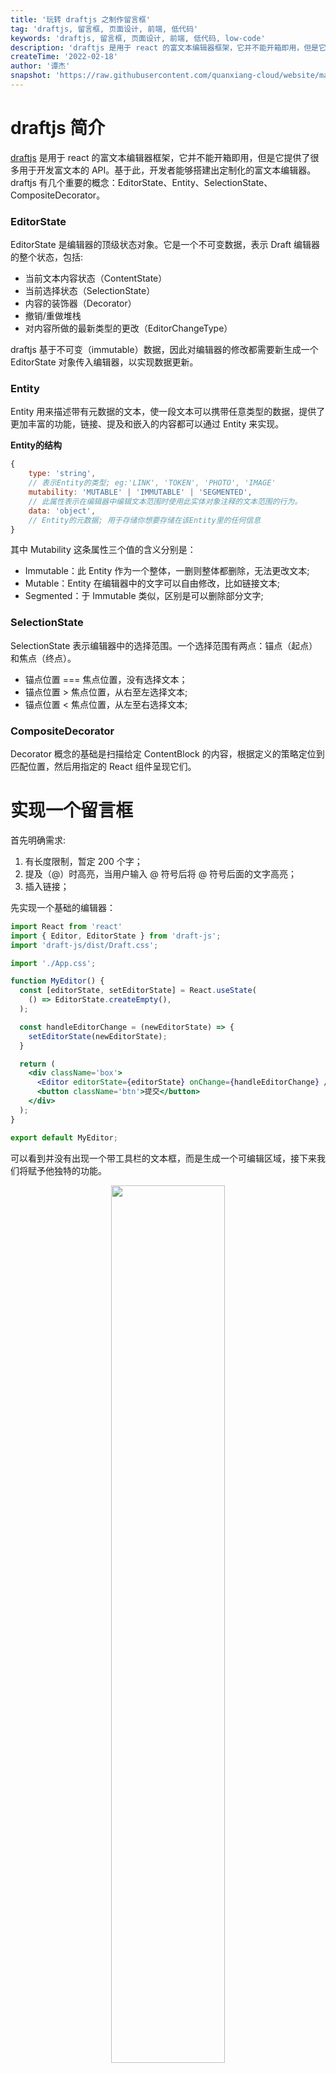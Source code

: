 ```yaml
---
title: '玩转 draftjs 之制作留言框'
tag: 'draftjs, 留言框, 页面设计, 前端, 低代码'
keywords: 'draftjs, 留言框, 页面设计, 前端, 低代码, low-code'
description: 'draftjs 是用于 react 的富文本编辑器框架，它并不能开箱即用，但是它提供了很多用于开发富文本的 API。基于此，开发者能够搭建出定制化的富文本编辑器。draftjs 有几个重要的概念：EditorState、Entity、SelectionState、CompositeDecorator。'
createTime: '2022-02-18'
author: '谭杰'
snapshot: 'https://raw.githubusercontent.com/quanxiang-cloud/website/main/static/images/zh/blogs/How%20to%20make%20a%20message%20box%20by%20draftjs/cover.png'
---
```


# draftjs 简介

[draftjs](https://draftjs.org/) 是用于 react 的富文本编辑器框架，它并不能开箱即用，但是它提供了很多用于开发富文本的 API。基于此，开发者能够搭建出定制化的富文本编辑器。draftjs 有几个重要的概念：EditorState、Entity、SelectionState、CompositeDecorator。

### EditorState

EditorState 是编辑器的顶级状态对象。它是一个不可变数据，表示 Draft 编辑器的整个状态，包括:

   - 当前文本内容状态（ContentState）
   - 当前选择状态（SelectionState）
   - 内容的装饰器（Decorator）
   - 撤销/重做堆栈
   - 对内容所做的最新类型的更改（EditorChangeType）

draftjs 基于不可变（immutable）数据，因此对编辑器的修改都需要新生成一个 EditorState 对象传入编辑器，以实现数据更新。

### Entity

Entity 用来描述带有元数据的文本，使一段文本可以携带任意类型的数据，提供了更加丰富的功能，链接、提及和嵌入的内容都可以通过 Entity 来实现。

**Entity的结构**

   ```jsx
   {
       type: 'string', 
       // 表示Entity的类型; eg:'LINK', 'TOKEN', 'PHOTO', 'IMAGE'
       mutability: 'MUTABLE' | 'IMMUTABLE' | 'SEGMENTED', 
       // 此属性表示在编辑器中编辑文本范围时使用此实体对象注释的文本范围的行为。
       data: 'object', 
       // Entity的元数据; 用于存储你想要存储在该Entity里的任何信息
   }
   ```

其中 Mutability 这条属性三个值的含义分别是：

   - Immutable：此 Entity 作为一个整体，一删则整体都删除，无法更改文本;
   - Mutable：Entity 在编辑器中的文字可以自由修改，比如链接文本;
   - Segmented：于 Immutable 类似，区别是可以删除部分文字;

### SelectionState

SelectionState 表示编辑器中的选择范围。一个选择范围有两点：锚点（起点）和焦点（终点）。

   - 锚点位置 === 焦点位置，没有选择文本；
   - 锚点位置 > 焦点位置，从右至左选择文本;
   - 锚点位置 < 焦点位置，从左至右选择文本;

### CompositeDecorator 

Decorator 概念的基础是扫描给定 ContentBlock 的内容，根据定义的策略定位到匹配位置，然后用指定的 React 组件呈现它们。



# 实现一个留言框

首先明确需求:

1. 有长度限制，暂定 200 个字；
2. 提及（@）时高亮，当用户输入 @ 符号后将 @ 符号后面的文字高亮；
3. 插入链接；



先实现一个基础的编辑器：

```jsx
import React from 'react'
import { Editor, EditorState } from 'draft-js';
import 'draft-js/dist/Draft.css';

import './App.css';

function MyEditor() {
  const [editorState, setEditorState] = React.useState(
    () => EditorState.createEmpty(),
  );

  const handleEditorChange = (newEditorState) => {
    setEditorState(newEditorState);
  }

  return (
    <div className='box'>
      <Editor editorState={editorState} onChange={handleEditorChange} />
      <button className='btn'>提交</button>
    </div>
  );
}

export default MyEditor;

```

可以看到并没有出现一个带工具栏的文本框，而是生成一个可编辑区域，接下来我们将赋予他独特的功能。

<div align=center>
<img src="https://raw.githubusercontent.com/quanxiang-cloud/website/main/static/images/zh/blogs/How%20to%20make%20a%20message%20box%20by%20draftjs/4.png" width = 60%/>
</div>


### 需求一：限制留言长度

编辑器的输入形式有两种：键盘录入和粘贴，一般的 input 输入框我们可以通过 maxLength 来限制，draftjs 没有这个属性，不过提供了 **handleBeforeInput** 和 **handlePastedText** 这两种方法。

#### handleBeforeInput

```jsx
handleBeforeInput?: (
  chars: string, // 输入的内容
  editorState: EditorState, // 编辑器的文本内容状态
  eventTimeStamp: number,
) => 'handled' | 'not-handled'
```

当 handleBeforeInput 返回 handled 的时候输入的默认行为会被阻止，handlePastedText 同理。

#### handlePastedText

```jsx
handlePastedText?: (
  text: string,
  html?: string,
  editorState: EditorState,
) => 'handled' | 'not-handled'
```

接下来修改我们的代码：

```jsx
const MAX_LENGTH = 200;

function MyEditor() {
  const [editorState, setEditorState] = React.useState(
    () => EditorState.createEmpty(),
  );

  const handleEditorChange = (newEditorState) => {
    setEditorState(newEditorState);
  }

  const handleBeforeInput = (_, editorState) => {
    // 获取编辑器的文本内容状态
    const currentContent = editorState.getCurrentContent(); 
    // 获取编辑器文本长度，getPlainText返回当前编辑器的文本内容，字符串类型
    const currentContentLength = currentContent.getPlainText('').length;
    if (currentContentLength > MAX_LENGTH - 1) {
     // 当前文本长度大于最大长度的时候阻止输入，反之允许输入
      return 'handled';
    }

    return 'not-handled';
  }

  return (
    <div className='box'>
      <Editor
        editorState={editorState}
        onChange={handleEditorChange}
        handleBeforeInput={handleBeforeInput}
      />
      <button className='btn'>提交</button>
    </div>
  );
}
```

这里可能有个疑惑：MAX_LENGTH 为什么要减一？

原因是 handleBeforeInput 触发在输入之前，所以 getPlainText 返回的是编辑器内容变化之前的内容。**之前的内容长度+输入的内容长度<最大长度**，因为是键盘输入，所以输入的内容长度始终为1。这还没完，还有选择文本内容后再输入的情况没有处理。这就需要用到SelectionState了。

添加 **getLengthOfSelectedText** 函数：

```JSX
  const getLengthOfSelectedText = () => {
    // 获取编辑器的选择状态
    const currentSelection = editorState.getSelection();
    // 返回选择状态，锚点和焦点的偏移量相同（没有选择）和锚点和焦点的block_key相同时返回true
    const isCollapsed = currentSelection.isCollapsed();
    let length = 0;
    if (!isCollapsed) {
      const currentContent = editorState.getCurrentContent();
      // 获取选择范围的起始位置block_key
      const startKey = currentSelection.getStartKey();
      // 获取选择范围的结束位置block_key
      const endKey = currentSelection.getEndKey();
      if (startKey === endKey) {
        // 选择范围在同一个block，那么选择长度=终点偏移量-起点偏移量
        length += currentSelection.getEndOffset() - currentSelection.getStartOffset();
      } else {
        const startBlockTextLength = currentContent.getBlockForKey(startKey).getLength();
        // 起始block的选择长度 = 起始block的长度-起点偏移量
        const startSelectedTextLength = startBlockTextLength -                                   currentSelection.getStartOffset();
        // 终点在结束block中的偏移量
        const endSelectedTextLength = currentSelection.getEndOffset();
        // getKeyAfter返回指定key的block后面一个block的key
        const keyAfterEnd = currentContent.getKeyAfter(endKey);
        let currentKey = startKey;
        // 累加起始block到结束block中间的block的选择长度
        while (currentKey && currentKey !== keyAfterEnd) {
          if (currentKey === startKey) {
            length += startSelectedTextLength + 1;
          } else if (currentKey === endKey) {
            length += endSelectedTextLength;
          } else {
            length += currentContent.getBlockForKey(currentKey).getLength() + 1;
          }

          currentKey = currentContent.getKeyAfter(currentKey);
        }
      }
    }

    return length;
  };
```

这个方法有些长，又涉及到 draftjs 的几个 api 和 block 的概念，稍微复杂点，不过用途很简单，就是获取选择的长度。现在我们来改造下 handleBeforeInput：

```jsx
    const handleBeforeInput = (_, editorState) => {
    const currentContent = editorState.getCurrentContent();
    const currentContentLength = currentContent.getPlainText('').length;
    // 实际长度 = 当前内容的长度-选择的长度（被替换的长度）
    if (currentContentLength - getLengthOfSelectedText() > MAX_LENGTH - 1) {
      return 'handled';
    }

    return 'not-handled';
  }
```

依葫芦画瓢，现在我们来添加 handlePastedText，如果是粘贴情况下，则多了个 pastedText（被粘贴的文本）参数。

```jsx
  const handlePastedText = (pastedText) => {
    const currentContent = editorState.getCurrentContent();
    const currentContentLength = currentContent.getPlainText('').length;
    const selectedTextLength = getLengthOfSelectedText();
    if (currentContentLength + pastedText.length - selectedTextLength > maxLength - 1) {
      return 'handled';
    }

    return 'not-handled';
  };
```

为了有更好的使用体验，可以在编辑器右下角加一个当前内容长度/最大长度的提示。改造一下 handleEditorChange 方法，把当前文本长度用 state 存储起来。

```jsx
  const handleEditorChange = (newEditorState) => {
    const currentContent = newEditorState.getCurrentContent();
    const currentContentLength = currentContent.getPlainText('').length;
    setLength(currentContentLength);
    setEditorState(newEditorState);
  }
```

调整一下样式，看下效果：

<div align=center>
<img src="https://raw.githubusercontent.com/quanxiang-cloud/website/main/static/images/zh/blogs/How%20to%20make%20a%20message%20box%20by%20draftjs/1.png" width = 60%/>
</div>

至此我们就完成了第一个需求。



### 需求二：提及（@）时高亮

一般提及都会有把 @ 符号后面的文字改变颜色以示区别，我们可以用一个正则表达式来匹配 @ 符号和后面的文本，然后在替换成我们自定义的 ReactNode，就可以实现高亮，这正是 Decorator 的用武之地。

我们只需要创建一个 CompositeDecorator 实例，在编辑器初始化的时候传入 createEmpty 中就可以了。

```jsx
  const HANDLE_REGEX = /@[\w]+/g;
  const compositeDecorator = new CompositeDecorator([
    {
      strategy: (contentBlock, callback) => {
        // 编辑器每次change都会触发此函数，得到内容文本。
        const text = contentBlock.getText();
        let matchArr, start;
        while ((matchArr = HANDLE_REGEX.exec(text)) !== null) {
          // 得到匹配值的起始位置和偏移量，callback之后就会被此decorator的component替换
          start = matchArr.index;
          callback(start, start + matchArr[0].length);
        }
      },
      component: (props) => {
        return (
          <span
            className='mention'
            data-offset-key={props.offsetKey}
          >
            {props.children}
          </span>
        );
      },
    },
  ]);

  const [editorState, setEditorState] = React.useState(
    () => EditorState.createEmpty(compositeDecorator),
  );
```

看下效果：

<div align=center>
<img src="https://raw.githubusercontent.com/quanxiang-cloud/website/main/static/images/zh/blogs/How%20to%20make%20a%20message%20box%20by%20draftjs/2.png" width = 60%/>
</div>



### 需求三：插入链接

链接显示文字，鼠标移入提示 url。纯文本已经无法描述这段信息了，这就需要用到 Entity。添加 insertEntity 函数：

```jsx
  const insertEntity = (entityData) => {
    let contentState = editorState.getCurrentContent();
      // 创建实体
    contentState = contentState.createEntity('LINK', 'IMMUTABLE', entityData);
    const entityKey = contentState.getLastCreatedEntityKey();
    let selection = editorState.getSelection();
      // 判断是替换还是插入
    if (selection.isCollapsed()) {
      contentState = Modifier.insertText(
        contentState, selection, entityData.name + ' ', undefined, entityKey,
      );
    } else {
      contentState = Modifier.replaceText(
        contentState, selection, entityData.name + ' ', undefined, entityKey,
      );
    }

    let end;
      // 获取实体在编辑器中显示的范围，目的是让光标在插入实体后停留在实体尾部
    contentState.getFirstBlock().findEntityRanges(
      (character) => character.getEntity() === entityKey,
      (_, _end) => {
        end = _end;
      });

    let newEditorState = EditorState.set(editorState, { currentContent: contentState });
    selection = selection.merge({
      anchorOffset: end,
      focusOffset: end,
    });
    newEditorState = EditorState.forceSelection(newEditorState, selection);
    handleEditorChange(newEditorState);
  };
```

看下效果：

<div align=center>
<img src="https://raw.githubusercontent.com/quanxiang-cloud/website/main/static/images/zh/blogs/How%20to%20make%20a%20message%20box%20by%20draftjs/3.png" width = 60%/>
</div>

完成！

### 引用内容
>draftjs：https://draftjs.org/

# 完整代码

```jsx
import React, { useState } from 'react'
import { Editor, EditorState, CompositeDecorator, Modifier, convertToRaw } from 'draft-js';
import 'draft-js/dist/Draft.css';

import './App.css';

const MAX_LENGTH = 200;
const HANDLE_REGEX = /@[\w]+/g;
const URL_LIST = [
  {
    url: 'https://www.baidu.com/',
    name: '百度'
  }, {
    url: 'https://www.google.com.hk/',
    name: '谷歌'
  }, {
    url: 'https://developer.mozilla.org/zh-CN/',
    name: 'MDN'
  },
]

function MyEditor() {
  const compositeDecorator = new CompositeDecorator([
    {
      strategy: (contentBlock, callback) => {
        const text = contentBlock.getText();
        let matchArr, start;
        while ((matchArr = HANDLE_REGEX.exec(text)) !== null) {
          start = matchArr.index;
          callback(start, start + matchArr[0].length);
        }
      },
      component: (props) => {
        return (
          <span
            className='mention'
            data-offset-key={props.offsetKey}
          >
            {props.children}
          </span>
        );
      },
    },
    {
      strategy: (contentBlock, callback, contentState) => {
        contentBlock.findEntityRanges(
          (character) => {
            const entityKey = character.getEntity();
            if (entityKey === null) {
              return false;
            }
            return contentState.getEntity(entityKey).getType() === 'LINK';
          },
          callback
        );
      },
      component: (props) => {
        return (
          <span title={props.contentState.getEntity(props.entityKey).data.url} data-offset-key={props.offsetkey} className='url'>
            {props.children}
          </span>
        )
      },
    },
  ]);
  const [value, setValue] = useState('');
  const [textLength, setLength] = useState(0);
  const [editorState, setEditorState] = React.useState(
    () => EditorState.createEmpty(compositeDecorator),
  );

  const handleEditorChange = (newEditorState) => {
    const currentContent = newEditorState.getCurrentContent();
    const currentContentLength = currentContent.getPlainText('').length;
    setLength(currentContentLength);
    setEditorState(newEditorState);
  }

  const submit = () => {
    const content = editorState.getCurrentContent();
    const { blocks, entityMap } = convertToRaw(content);
    const v = blocks.map((block) => {
      let text = block.text;
      block.entityRanges.forEach(({ key }) => {
        text = text.replace(entityMap[key].data.name, `${entityMap[key].data.name}:${entityMap[key].data.url}`);
      });
      return text;
    }).join(' ');
    setValue(v);
  }

  const insertEntity = (entityData) => {
    let contentState = editorState.getCurrentContent();
    contentState = contentState.createEntity('LINK', 'IMMUTABLE', entityData);
    const entityKey = contentState.getLastCreatedEntityKey();
    let selection = editorState.getSelection();
    if (selection.isCollapsed()) {
      contentState = Modifier.insertText(
        contentState, selection, entityData.name + ' ', undefined, entityKey,
      );
    } else {
      contentState = Modifier.replaceText(
        contentState, selection, entityData.name + ' ', undefined, entityKey,
      );
    }

    let end;
    contentState.getFirstBlock().findEntityRanges(
      (character) => character.getEntity() === entityKey,
      (_, _end) => {
        end = _end;
      });

    let newEditorState = EditorState.set(editorState, { currentContent: contentState });
    selection = selection.merge({
      anchorOffset: end,
      focusOffset: end,
    });
    newEditorState = EditorState.forceSelection(newEditorState, selection);
    handleEditorChange(newEditorState);
  };

  const getLengthOfSelectedText = () => {
    const currentSelection = editorState.getSelection();
    const isCollapsed = currentSelection.isCollapsed();
    let length = 0;
    if (!isCollapsed) {
      const currentContent = editorState.getCurrentContent();
      const startKey = currentSelection.getStartKey();
      const endKey = currentSelection.getEndKey();
      if (startKey === endKey) {
        length += currentSelection.getEndOffset() - currentSelection.getStartOffset();
      } else {
        const startBlockTextLength = currentContent.getBlockForKey(startKey).getLength();
        const startSelectedTextLength = startBlockTextLength - currentSelection.getStartOffset();
        const endSelectedTextLength = currentSelection.getEndOffset();
        const keyAfterEnd = currentContent.getKeyAfter(endKey);
        let currentKey = startKey;
        while (currentKey && currentKey !== keyAfterEnd) {
          if (currentKey === startKey) {
            length += startSelectedTextLength + 1;
          } else if (currentKey === endKey) {
            length += endSelectedTextLength;
          } else {
            length += currentContent.getBlockForKey(currentKey).getLength() + 1;
          }

          currentKey = currentContent.getKeyAfter(currentKey);
        }
      }
    }

    return length;
  };

  const handleBeforeInput = () => {
    const selectedTextLength = getLengthOfSelectedText();
    if (textLength - selectedTextLength > MAX_LENGTH - 1) {
      return 'handled';
    }

    return 'not-handled';
  }

  const handlePastedText = (pastedText) => {
    const selectedTextLength = getLengthOfSelectedText();
    if (textLength + pastedText.length - selectedTextLength > MAX_LENGTH - 1) {
      return 'handled';
    }

    return 'not-handled';
  };

  return (
    <div className='box'>
      <div className='urlBox'>
        {URL_LIST.map((urlObj) => (
          <span onClick={() => insertEntity(urlObj)} className='urlSpan' key={urlObj.url}>{urlObj.name}</span>
        ))}
      </div>
      <div className='editor'>
        <Editor
          editorState={editorState}
          onChange={handleEditorChange}
          handlePastedText={handlePastedText}
          handleBeforeInput={handleBeforeInput}
        />
        <div className='tips'>{textLength}/{MAX_LENGTH}</div>
      </div>
      <button onClick={submit} className='btn'>提交</button>
      <div style={{marginTop: '15px'}}>
        {value}
      </div>
    </div>
  );
}

export default MyEditor;
```

